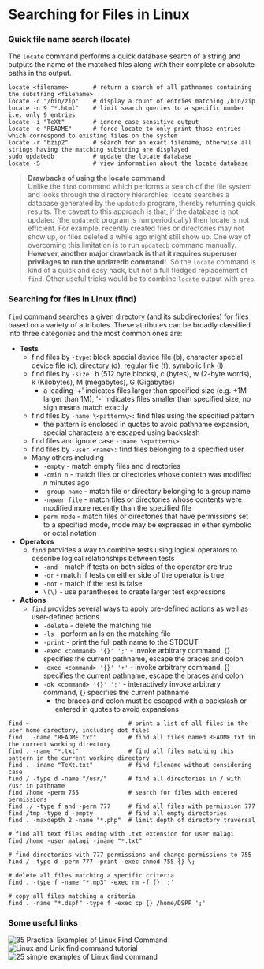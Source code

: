# Searching for Files in Linux

### Quick file name search (locate)
The ```locate``` command performs a quick database search of a string and outputs the name of the matched files along with their complete or absolute paths in the output.

```console
locate <filename>       # return a search of all pathnames containing the substring <filename>
locate -c "/bin/zip"    # display a count of entries matching /bin/zip 
locate -n 9 "*.html"    # limit search queries to a specific number i.e. only 9 entries
locate -i "TeXt"        # ignore case sensitive output
locate -e "README"      # force locate to only print those entries which correspond to existing files on the system
locate -r "bzip2"       # search for an exact filename, otherwise all strings having the matching substring are displayed
sudo updatedb           # update the locate database
locate -S               # view information about the locate database
```
> **Drawbacks of using the locate command** <br>
  Unlike the ```find``` command which performs a search of the file system and looks through the directory hierarchies, locate searches a database generated by the ```updatedb``` program, thereby returning quick results. The caveat to this approach is that, if the database is not updated (the ```updatedb``` program is run periodically) then locate is not efficient. For example, recently created files or directories may not show up, or files deleted a while ago might still show up. One way of overcoming this limitation is to run ```updatedb``` command manually. **However, another major drawback is that it requires superuser privilages to run the updatedb command!**. So the ```locate``` command is kind of a quick and easy hack, but not a full fledged replacement of ```find```. Other useful tricks would be to combine ```locate``` output with ```grep```.


### Searching for files in Linux (find)
```find``` command searches a given directory (and its subdirectories) for files based on a variety of attributes. These attributes can be broadly classified into three categories and the most common ones are:
* **Tests**
    * find files by ```-type```: block special device file (b), character special device file (c), directory (d), regular file (f), symbolic link (l)
    * find files by ```-size:``` b (512 byte blocks), c (bytes), w (2-byte words), k (Kilobytes), M (megabytes), G (Gigabytes)
        * a leading '+' indicates files larger than specified size (e.g. +1M - larger than 1M), '-' indicates files smaller than specified size, no sign means match exactly
    * find files by ```-name \<pattern\>:``` find files using the specified pattern
        * the pattern is enclosed in quotes to avoid pathname expansion, special characters are escaped using backslash
    * find files and ignore case ```-iname \<pattern\>```
    * find files by ```-user <name>:``` find files belonging to a specified user
    * Many others including
      * ```-empty```      - match empty files and directories
      * ```-cmin n```     - match files or directories whose contetn was modified _n_ minutes ago
      * ```-group name``` - match file or directory belonging to a group name
      * ```-newer file``` - match files or directories whose contents were modified more recently than the specified file
      * ```perm mode```   - match files or directories that have permissions set to a specified mode, mode may be expressed in either symbolic or octal notation
* **Operators**
    * ```find``` provides a way to combine tests using logical operators to describe logical relationships between tests
        * ```-and``` - match if tests on both sides of the operator are true
        * ```-or```  - match if tests on either side of the operator is true
        * ```-not``` - match if the test is false
        * ```\(\)``` - use parantheses to create larger test expressions
* **Actions** 
  * ```find``` provides several ways to apply pre-defined actions as well as user-defined actions
      * ```-delete``` - delete the matching file
      * ```-ls```     - perform an ls on the matching file
      * ```-print```  - print the full path name to the STDOUT
      * ```-exec <command> '{}' ';'``` - invoke arbitrary command, \{\} specifies the current pathname, escape the braces and colon
      * ```-exec <command> '{}' '+'``` - invoke arbitrary command, \{\} specifies the current pathname, escape the braces and colon
      * ```-ok <command> '{}' ';'```   - interactively invoke arbitrary command, \{\} specifies the current pathname
        * the braces and colon must be escaped with a backslash or entered in quotes to avoid expansions
 

```console
find ~                            # print a list of all files in the user home directory, including dot files
find . -name "README.txt"         # find all files named README.txt in the current working directory
find . -name "*.txt"              # find all files matching this pattern in the current working directory
find . -iname "TeXt.txt"          # find filename without considering case
find / -type d -name "/usr/"      # find all directories in / with /usr in pathname
find /home -perm 755              # search for files with entered permissions
find ./ -type f and -perm 777     # find all files with permission 777
find /tmp -type d -empty          # find all empty directories
find . -maxdepth 2 -name "*.php"  # limit depth of directory traversal

# find all text files ending with .txt extension for user malagi 
find /home -user malagi -iname "*.txt"                                

# find directories with 777 permissions and change permissions to 755
find / -type d -perm 777 -print -exec chmod 755 {} \;

# delete all files matching a specific criteria
find . -type f -name "*.mp3" -exec rm -f {} ';'

# copy all files matching a criteria
find . -name "*.dspf" -type f -exec cp {} /home/DSPF ';'

```

### Some useful links
![35 Practical Examples of Linux Find Command](https://www.tecmint.com/35-practical-examples-of-linux-find-command/)  <br>
![Linux and Unix find command tutorial](https://shapeshed.com/unix-find/)  
![25 simple examples of Linux find command](https://www.binarytides.com/linux-find-command-examples/)
